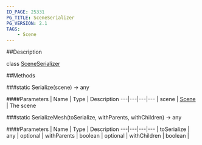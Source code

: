 ```yaml
---
ID_PAGE: 25331
PG_TITLE: SceneSerializer
PG_VERSION: 2.1
TAGS:
    - Scene
---
```

##Description

class [SceneSerializer](/classes/2.2/SceneSerializer)



##Methods

###static Serialize(scene) &rarr; any



####Parameters
 | Name | Type | Description
---|---|---|---
 | scene | [Scene](/classes/2.2/Scene) |  The scene

###static SerializeMesh(toSerialize, withParents, withChildren) &rarr; any



####Parameters
 | Name | Type | Description
---|---|---|---
 | toSerialize | any | 
optional | withParents | boolean | 
optional | withChildren | boolean | 
